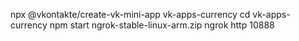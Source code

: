 npx @vkontakte/create-vk-mini-app vk-apps-currency
cd vk-apps-currency
npm start
ngrok-stable-linux-arm.zip
ngrok http 10888
